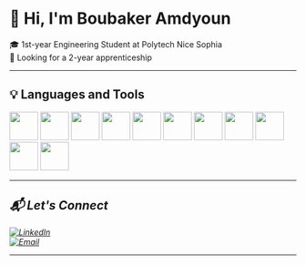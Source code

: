 # 👋 Hi, I'm Boubaker Amdyoun

🎓 1st-year Engineering Student at Polytech Nice Sophia  
💼 Looking for a 2-year apprenticeship   


---

## 💡 Languages and Tools

<p align="left">
  <img src="https://cdn.jsdelivr.net/gh/devicons/devicon/icons/java/java-original.svg" width="50" height="50"/>
  <img src="https://cdn.jsdelivr.net/gh/devicons/devicon/icons/html5/html5-original.svg" width="50" height="50"/>
  <img src="https://cdn.jsdelivr.net/gh/devicons/devicon/icons/css3/css3-original.svg" width="50" height="50"/>
  <img src="https://cdn.jsdelivr.net/gh/devicons/devicon/icons/c/c-original.svg" width="50" height="50"/>
  <img src="https://cdn.jsdelivr.net/gh/devicons/devicon/icons/typescript/typescript-original.svg" width="50" height="50"/>
  <img src="https://cdn.jsdelivr.net/gh/devicons/devicon/icons/docker/docker-original.svg" width="50" height="50"/>
  <img src="https://cdn.jsdelivr.net/gh/devicons/devicon/icons/sonarqube/sonarqube-original.svg" width="50" height="50"/>
  <img src="https://cdn.jsdelivr.net/gh/devicons/devicon/icons/maven/maven-original.svg" width="50" height="50"/>
  <img src="https://cdn.jsdelivr.net/gh/devicons/devicon/icons/mysql/mysql-original.svg" width="50" height="50"/>
  <img src="https://cdn.jsdelivr.net/gh/devicons/devicon/icons/nodejs/nodejs-original.svg" width="50" height="50"/>
  <img src="https://cdn.jsdelivr.net/gh/devicons/devicon/icons/angularjs/angularjs-original.svg" width="50" height="50"/>
  <i
  <img src="https://cdn.jsdelivr.net/gh/devicons/devicon/icons/git/git-original.svg" width="50" height="50"/>
</p>

---

## 📬 Let's Connect

[![LinkedIn](https://img.shields.io/badge/LinkedIn-blue?style=flat&logo=linkedin)](https://www.linkedin.com/in/amdyoun-boubaker-6417362b2/)  
[![Email](https://img.shields.io/badge/Gmail-D14836?style=flat&logo=gmail&logoColor=white)](mailto:boubaker.amdyoun@etu.univ-cotedazur.com)

---



